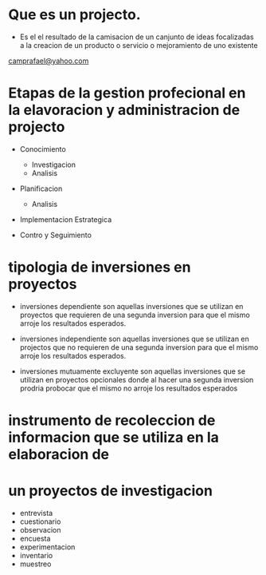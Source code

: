
# Que es un projecto.
- Es el el resultado de la camisacion de un canjunto de ideas focalizadas
  a la creacion   de un producto o servicio o mejoramiento de uno existente



camprafael@yahoo.com

# Etapas de la gestion profecional en la elavoracion y administracion de projecto

* Conocimiento
  - Investigacion
  - Analisis  

* Planificacion
  - Analisis

* Implementacion Estrategica

* Contro y Seguimiento

# tipologia de inversiones en proyectos

- inversiones dependiente
  son aquellas inversiones que se utilizan en proyectos que requieren de una
  segunda inversion para que el mismo arroje los resultados esperados.

- inversiones independiente
  son aquellas inversiones que se utilizan en projectos que no requieren de una
  segunda inversion para que el mismo arroje los resultados esperados.

- inversiones mutuamente excluyente
  son aquellas inversiones que se utilizan en proyectos opcionales donde al hacer
  una segunda inversion prodria probocar que el  mismo no arroje los resultados
  esperados

# instrumento de recoleccion de informacion que se utiliza en la elaboracion de
# un proyectos de investigacion

- entrevista
- cuestionario
- observacion
- encuesta
- experimentacion
- inventario
- muestreo
